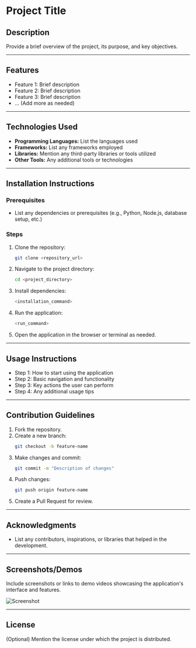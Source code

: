 # Project Title

## Description
Provide a brief overview of the project, its purpose, and key objectives.

---

## Features
- Feature 1: Brief description
- Feature 2: Brief description
- Feature 3: Brief description
- ... (Add more as needed)

---

## Technologies Used
- **Programming Languages:** List the languages used
- **Frameworks:** List any frameworks employed
- **Libraries:** Mention any third-party libraries or tools utilized
- **Other Tools:** Any additional tools or technologies

---

## Installation Instructions
### Prerequisites
- List any dependencies or prerequisites (e.g., Python, Node.js, database setup, etc.)

### Steps
1. Clone the repository:
   ```sh
   git clone <repository_url>
   ```
2. Navigate to the project directory:
   ```sh
   cd <project_directory>
   ```
3. Install dependencies:
   ```sh
   <installation_command>
   ```
4. Run the application:
   ```sh
   <run_command>
   ```
5. Open the application in the browser or terminal as needed.

---

## Usage Instructions
- Step 1: How to start using the application
- Step 2: Basic navigation and functionality
- Step 3: Key actions the user can perform
- Step 4: Any additional usage tips

---

## Contribution Guidelines
1. Fork the repository.
2. Create a new branch:
   ```sh
   git checkout -b feature-name
   ```
3. Make changes and commit:
   ```sh
   git commit -m "Description of changes"
   ```
4. Push changes:
   ```sh
   git push origin feature-name
   ```
5. Create a Pull Request for review.

---

## Acknowledgments
- List any contributors, inspirations, or libraries that helped in the development.

---

## Screenshots/Demos
Include screenshots or links to demo videos showcasing the application's interface and features.

![Screenshot](image_path)

---

## License
(Optional) Mention the license under which the project is distributed.
